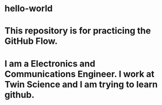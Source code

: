 # hello-world
# This repository is for practicing the GitHub Flow.
# I am a Electronics and Communications Engineer. I work at Twin Science and I am trying to learn github.
